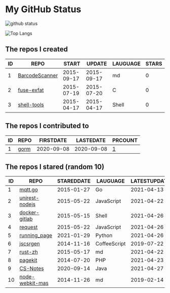 # My GitHub Status

<img src="https://github-readme-stats-1.yihong0618.vercel.app/api?username=egenchen&show_icons=true&&&hide_title=true&count_private=true" alt="github status" />

![Top Langs](https://github-readme-stats-1.yihong0618.vercel.app/api/top-langs/?username=egenchen&layout=compact)

<!--START_SECTION:my_github-->
## The repos I created
| ID |                             REPO                             |   START    |   UPDATE   | LAUGUAGE | STARS |
|----|--------------------------------------------------------------|------------|------------|----------|-------|
|  1 | [BarcodeScanner](https://github.com/egenchen/BarcodeScanner) | 2015-09-17 | 2015-09-17 | md       |     0 |
|  2 | [fuse-exfat](https://github.com/egenchen/fuse-exfat)         | 2015-07-19 | 2015-07-20 | C        |     0 |
|  3 | [shell-tools](https://github.com/egenchen/shell-tools)       | 2015-04-17 | 2015-04-17 | Shell    |     0 |

## The repos I contributed to
| ID |                  REPO                   | FIRSTDATE  | LASTEDATE  |                                PRCOUNT                                 |
|----|-----------------------------------------|------------|------------|------------------------------------------------------------------------|
|  1 | [gorm](https://github.com/go-gorm/gorm) | 2020-09-08 | 2020-09-08 | [1](https://github.com/go-gorm/gorm/pulls?q=is%3Apr+author%3Aegenchen) |

## The repos I stared (random 10)
| ID |                              REPO                              | STAREDDATE |   LAUGUAGE   | LATESTUPDATE |
|----|----------------------------------------------------------------|------------|--------------|--------------|
|  1 | [mqtt.go](https://github.com/plucury/mqtt.go)                  | 2015-01-27 | Go           | 2021-04-13   |
|  2 | [unirest-nodejs](https://github.com/Kong/unirest-nodejs)       | 2015-05-22 | JavaScript   | 2021-04-22   |
|  3 | [docker-gitlab](https://github.com/sameersbn/docker-gitlab)    | 2015-05-15 | Shell        | 2021-04-26   |
|  4 | [request](https://github.com/request/request)                  | 2015-05-22 | JavaScript   | 2021-04-26   |
|  5 | [running_page](https://github.com/yihong0618/running_page)     | 2021-01-29 | Python       | 2021-04-26   |
|  6 | [jscsrgen](https://github.com/ym/jscsrgen)                     | 2014-11-16 | CoffeeScript | 2019-07-22   |
|  7 | [rust-zh](https://github.com/rustcc/rust-zh)                   | 2015-05-17 | md           | 2021-04-22   |
|  8 | [pagekit](https://github.com/pagekit/pagekit)                  | 2014-07-20 | PHP          | 2021-04-23   |
|  9 | [CS-Notes](https://github.com/CyC2018/CS-Notes)                | 2020-09-14 | Java         | 2021-04-27   |
| 10 | [node-webkit-mas](https://github.com/patr0nus/node-webkit-mas) | 2014-11-26 | md           | 2019-02-14   |

<!--END_SECTION:my_github-->
